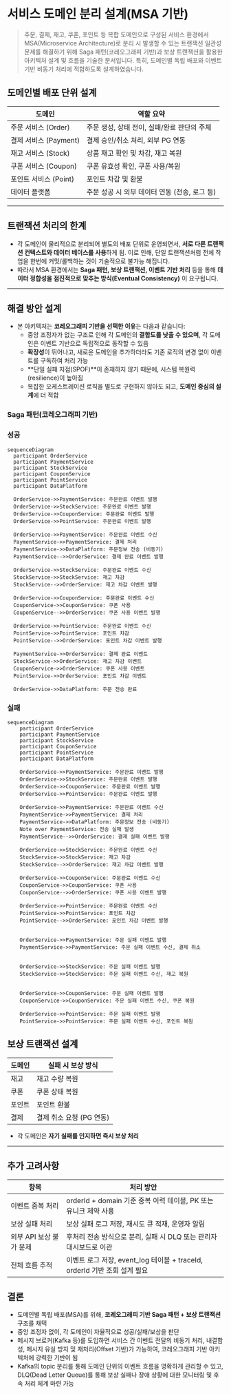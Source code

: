 
# 서비스 도메인 분리 설계(MSA 기반)

> 주문, 결제, 재고, 쿠폰, 포인트 등 복합 도메인으로 구성된 서비스 환경에서
> MSA(Microservice Architecture)로 분리 시 발생할 수 있는 트랜잭션 일관성 문제를 해결하기 위해
> Saga 패턴(코레오그래피 기반)과 보상 트랜잭션을 활용한 아키텍처 설계 및 흐름을 기술한 문서입니다.
> 특히, 도메인별 독립 배포와 이벤트 기반 비동기 처리에 적합하도록 설계하였습니다.

## 도메인별 배포 단위 설계


| 도메인             | 역할 요약                        |
|--------------------|------------------------------|
| 주문 서비스 (Order)  | 주문 생성, 상태 전이, 실패/완료 판단의 주체   |
| 결제 서비스 (Payment) | 결제 승인/취소 처리, 외부 PG 연동        |
| 재고 서비스 (Stock)   | 상품 재고 확인 및 차감, 재고 복원         |
| 쿠폰 서비스 (Coupon)  | 쿠폰 유효성 확인, 쿠폰 사용/복원          |
| 포인트 서비스 (Point) | 포인트 차감 및 환불                  |
| 데이터 플랫폼         | 주문 성공 시 외부 데이터 연동 (전송, 로그 등) |


---

## 트랜잭션 처리의 한계

- 각 도메인이 물리적으로 분리되어 별도의 배포 단위로 운영되면서, **서로 다른 트랜잭션 컨텍스트와
데이터 베이스를 사용**하게 됨. 이로 인해, 단일 트랜잭션처럼 전체 작업을 한번에 커밋/롤백하는 것이 기술적으로 불가능 해집니다.
- 따라서 MSA 환경에서는 **Saga 패턴, 보상 트랜잭션, 이벤트 기반 처리** 등을 통해 **데이터 정합성을 점진적으로 맞추는 방식(Eventual Consistency)** 이 요구됩니다.

---

## 해결 방안 설계

- 본 아키텍처는 **코레오그래피 기반을 선택한 이유**는 다음과 같습니다:
  - 중앙 조정자가 없는 구조로 인해 각 도메인의 **결합도를 낮출 수 있으며**, 각 도메인은 이벤트 기반으로 독립적으로 동작할 수 있음
  - **확장성**이 뛰어나고, 새로운 도메인을 추가하더라도 기존 로직의 변경 없이 이벤트를 구독하여 처리 가능
  - **단일 실패 지점(SPOF)**이 존재하지 않기 때문에, 시스템 복원력(resilience)이 높아짐
  - 복잡한 오케스트레이션 로직을 별도로 구현하지 않아도 되고, **도메인 중심의 설계**에 더 적합

### Saga 패턴(코레오그래피 기반)

### 성공
```mermaid
sequenceDiagram
  participant OrderService
  participant PaymentService
  participant StockService
  participant CouponService
  participant PointService
  participant DataPlatform

  OrderService->>PaymentService: 주문완료 이벤트 발행
  OrderService->>StockService: 주문완료 이벤트 발행
  OrderService->>CouponService: 주문완료 이벤트 발행
  OrderService->>PointService: 주문완료 이벤트 발행

  OrderService->>PaymentService: 주문완료 이벤트 수신
  PaymentService->>PaymentService: 결제 처리
  PaymentService->>DataPlatform: 주문정보 전송 (비동기)
  PaymentService-->>OrderService: 결제 완료 이벤트 발행

  OrderService->>StockService: 주문완료 이벤트 수신
  StockService->>StockService: 재고 차감
  StockService-->>OrderService: 재고 차감 이벤트 발행

  OrderService->>CouponService: 주문완료 이벤트 수신
  CouponService->>CouponService: 쿠폰 사용
  CouponService-->>OrderService: 쿠폰 사용 이벤트 발행

  OrderService->>PointService: 주문완료 이벤트 수신
  PointService->>PointService: 포인트 차감
  PointService-->>OrderService: 포인트 차감 이벤트 발행

  PaymentService->>OrderService: 결제 완료 이벤트
  StockService->>OrderService: 재고 차감 이벤트
  CouponService->>OrderService: 쿠폰 사용 이벤트
  PointService->>OrderService: 포인트 차감 이벤트

  OrderService->>DataPlatform: 주문 전송 완료
```

### 실패 
```mermaid
sequenceDiagram
    participant OrderService
    participant PaymentService
    participant StockService
    participant CouponService
    participant PointService
    participant DataPlatform

    OrderService->>PaymentService: 주문완료 이벤트 발행
    OrderService->>StockService: 주문완료 이벤트 발행
    OrderService->>CouponService: 주문완료 이벤트 발행
    OrderService->>PointService: 주문완료 이벤트 발행

    OrderService->>PaymentService: 주문완료 이벤트 수신
    PaymentService->>PaymentService: 결제 처리
    PaymentService->>DataPlatform: 주문정보 전송 (비동기)
    Note over PaymentService: 전송 실패 발생
    PaymentService-->>OrderService: 결제 실패 이벤트 발행

    OrderService->>StockService: 주문완료 이벤트 수신
    StockService->>StockService: 재고 차감
    StockService-->>OrderService: 재고 차감 이벤트 발행

    OrderService->>CouponService: 주문완료 이벤트 수신
    CouponService->>CouponService: 쿠폰 사용
    CouponService-->>OrderService: 쿠폰 사용 이벤트 발행

    OrderService->>PointService: 주문완료 이벤트 수신
    PointService->>PointService: 포인트 차감
    PointService-->>OrderService: 포인트 차감 이벤트 발행


    OrderService->>PaymentService: 주문 실패 이벤트 발행
    PaymentService->>PaymentService: 주문 실패 이벤트 수신, 결제 취소
    
    
    OrderService->>StockService: 주문 실패 이벤트 발행
    StockService->>StockService: 주문 실패 이벤트 수신, 재고 복원
    
    
    OrderService->>CouponService: 주문 실패 이벤트 발행
    CouponService->>CouponService: 주문 실패 이벤트 수신, 쿠폰 복원
    
    OrderService->>PointService: 주문 실패 이벤트 발행
    PointService->>PointService: 주문 실패 이벤트 수신, 포인트 복원
```


##  보상 트랜잭션 설계

| 도메인   | 실패 시 보상 방식         |
|----------|----------------------------|
| 재고     | 재고 수량 복원              |
| 쿠폰     | 쿠폰 상태 복원              |
| 포인트   | 포인트 환불                 |
| 결제     | 결제 취소 요청 (PG 연동)     |

- 각 도메인은 **자기 실패를 인지하면 즉시 보상 처리**

---

## 추가 고려사항

| 항목               | 처리 방안                                                                 |
|--------------------|---------------------------------------------------------------------------|
| 이벤트 중복 처리       | orderId + domain 기준 중복 이력 테이블, PK 또는 유니크 제약 사용                    |
| 보상 실패 처리        | 보상 실패 로그 저장, 재시도 큐 적재, 운영자 알림                                      |
| 외부 API 보상 불가 문제 | 후처리 전송 방식으로 분리, 실패 시 DLQ 또는 관리자 대시보드로 이관                      |
| 전체 흐름 추적         | 이벤트 로그 저장, event_log 테이블 + traceId, orderId 기반 조회 설계 필요         |

## 결론

- 도메인별 독립 배포(MSA)를 위해, **코레오그래피 기반 Saga 패턴 + 보상 트랜잭션** 구조를 채택
- 중앙 조정자 없이, 각 도메인이 자율적으로 성공/실패/보상을 판단
- 메시지 브로커(Kafka 등)를 도입하면 서비스 간 이벤트 전달의 비동기 처리, 내결함성, 메시지 유실 방지 및 재처리(Offset 기반)가 가능하여, 코레오그래피 기반 아키텍처에 강력한 기반이 됨
- Kafka의 topic 분리를 통해 도메인 단위의 이벤트 흐름을 명확하게 관리할 수 있고, DLQ(Dead Letter Queue)를 통해 보상 실패나 장애 상황에 대한 모니터링 및 후속 처리 체계 마련 가능
